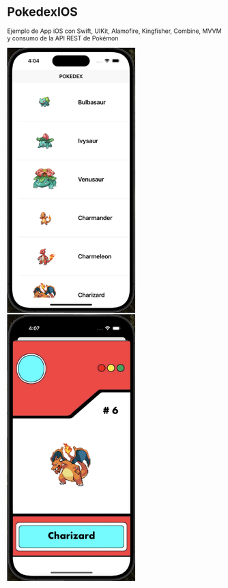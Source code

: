 # PokedexIOS

Ejemplo de App iOS con Swift, UIKit, Alamofire, Kingfisher, Combine, MVVM y consumo de la API REST de Pokémon

<img src="https://github.com/DavidOrtiz9804/PokedexIOS/blob/7c9cf7c4429e859126230e84f2042b8ae0ff2bb5/Home_Pokeapp.png" width="300px">

<img src="https://github.com/DavidOrtiz9804/PokedexIOS/blob/7c9cf7c4429e859126230e84f2042b8ae0ff2bb5/PokemonDetails_Pokeapp.png" width="300px">

